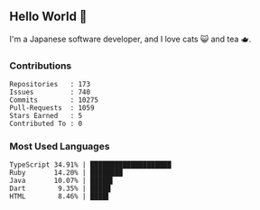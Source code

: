 ## Hello World 👋

I'm a Japanese software developer, and I love cats 😺 and tea 🫖.

### Contributions

    Repositories   : 173
    Issues         : 740
    Commits        : 10275
    Pull-Requests  : 1059
    Stars Earned   : 5
    Contributed To : 0

### Most Used Languages

    TypeScript 34.91% | ████████████████████
    Ruby       14.20% | ████████
    Java       10.07% | █████▌
    Dart        9.35% | █████
    HTML        8.46% | ████▌
